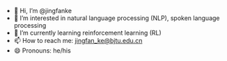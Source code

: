 - 👋 Hi, I’m @jingfanke
- 👀 I’m interested in natural language processing (NLP), spoken language processing
- 🌱 I’m currently learning reinforcement learning (RL)
- 📫 How to reach me: jingfan_ke@bjtu.edu.cn
- 😄 Pronouns: he/his

<!---
jingfanke/jingfanke is a ✨ special ✨ repository because its `README.md` (this file) appears on your GitHub profile.
You can click the Preview link to take a look at your changes.
--->
